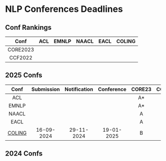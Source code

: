 # NLP Conferences Deadlines
## Conf Rankings
|  Conf  | ACL    |   EMNLP  |   NAACL  | EACL | COLING |
| :---:  |    :----:     |     :---:       |     :---:     | :---:  | :---: |
|  CORE2023   |               |                 |               |      |      |
|  CCF2022 |               |                 |               |      |      |

## 2025 Confs

|  Conf  | Submission    |   Notification  |   Conference  | CORE23 | CCF22 |
| :---:  |    :----:     |     :---:       |     :---:     | :---:  | :---: |
|  ACL   |               |                 |               |   A*   |   A   |
|  EMNLP |               |                 |               |   A*   |   B   |
|  NAACL |               |                 |               |   A    |   B   |
|  EACL  |               |                 |               |   A    |   -  |
| [COLING](https://coling2025.org/) | 16-09-2024 | 29-11-2024 | 19-01-2025 |  B  | B |

## 2024 Confs


<!--stackedit_data:
eyJoaXN0b3J5IjpbLTMxNTYyMzM1MSwtNzQzNjk3NjA1LDM1Mj
cyNzc1Niw4NjQ5MjU5MDEsLTE4NTgxNzk5OTIsMjA3ODc2ODgx
NCwtNzE1NjcyODUyLDEwODk0NDk0MjJdfQ==
-->